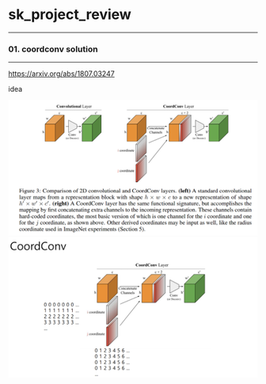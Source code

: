 # sk_project_review

---------------------------------------

### 01. coordconv solution

---------------------------------------

https://arxiv.org/abs/1807.03247



idea 



![Alt text](/img/coord1.png)
![Alt text](/img/coord2.png)



